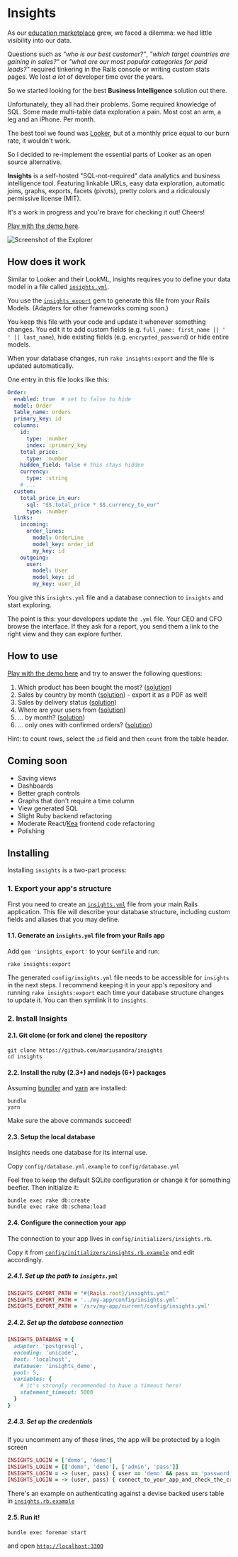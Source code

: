 # Insights

As our [education marketplace](https://www.apprentus.com) grew, we faced a dilemma: we had little visibility into our data.

Questions such as *"who is our best customer?"*, *"which target countries are gaining in sales?"* or *"what are our most popular categories for paid leads?"* required tinkering in the Rails console or writing custom stats pages. We lost *a lot* of developer time over the years.

So we started looking for the best **Business Intelligence** solution out there.

Unfortunately, they all had their problems. Some required knowledge of SQL. Some made multi-table data exploration a pain. Most cost an arm, a leg and an iPhone. Per month.

The best tool we found was [Looker](https://looker.com/), but at a monthly price equal to our burn rate, it wouldn't work.

So I decided to re-implement the essential parts of Looker as an open source alternative.

**Insights** is a self-hosted "SQL-not-required" data analytics and business intelligence tool. Featuring linkable URLs, easy data exploration, automatic joins, graphs, exports, facets (pivots), pretty colors and a ridiculously permissive license (MIT).

It's a work in progress and you're brave for checking it out! Cheers!

[Play with the demo here](http://insights-demo.mariusandra.com/).

![Screenshot of the Explorer](https://github.com/mariusandra/insights/raw/master/doc/screenshot.png)

## How does it work

Similar to Looker and their LookML, insights requires you to define your data model in a file called [`insights.yml`](https://github.com/mariusandra/insights_demo/blob/master/config/insights.yml).

You use the [`insights_export`](https://github.com/mariusandra/insights_export) gem to generate this file from your Rails Models. (Adapters for other frameworks coming soon.)

You keep this file with your code and update it whenever something changes. You edit it to add custom fields (e.g. `full_name: first_name || ' ' || last_name`), hide existing fields (e.g. `encrypted_password`) or hide entire models.

When your database changes, run `rake insights:export` and the file is updated automatically.

One entry in this file looks like this:

```yaml
Order:
  enabled: true  # set to false to hide
  model: Order
  table_name: orders
  primary_key: id
  columns:
    id:
      type: :number
      index: :primary_key
    total_price:
      type: :number
    hidden_field: false # this stays hidden
    currency:
      type: :string
    # ...
  custom:
    total_price_in_eur:
      sql: "$$.total_price * $$.currency_to_eur"
      type: :number
  links:
    incoming:
      order_lines:
        model: OrderLine
        model_key: order_id
        my_key: id
    outgoing:
      user:
        model: User
        model_key: id
        my_key: user_id
```

You give this `insights.yml` file and a database connection to `insights` and start exploring.

The point is this: your developers update the `.yml` file. Your CEO and CFO browse the interface. If they ask for a report, you send them a link to the right view and they can explore further.

## How to use

[Play with the demo here](http://insights-demo.mariusandra.com/) and try to answer the following questions:

1. Which product has been bought the most? ([solution](http://insights-demo.mariusandra.com/explorer?columns=Product.title%2CProduct.order_lines.total_price_in_eur%21%21sum%2CProduct.order_lines.id%21%21count%2CProduct.order_lines.quantity%21%21avg&facetsColumn=&facetsCount=6&graphCumulative=false&graphTimeFilter=last-60&percentages=false&redirect_path=explorer&sort=-Product.order_lines.total_price_in_eur%21%21sum&treeState=Product%2CProduct.order_lines))
2. Sales by country by month ([solution](http://insights-demo.mariusandra.com/explorer?columns=Order.total_price_in_eur!!sum%2COrder.user.country.name%2COrder.confirmed_at!month&sort=-Order.confirmed_at!day&treeState=Order%2COrder.user%2COrder.user.country&graphTimeFilter=last-365&facetsColumn=Order.user.country.name&facetsCount=6&graphCumulative=false&percentages=false&filter%5B0%5D=Order.confirmed%3Dequals%3Atrue)) - export it as a PDF as well!
3. Sales by delivery status ([solution](http://insights-demo.mariusandra.com/explorer?columns=Order.total_price_in_eur!!sum%2COrder.user.country.name%2COrder.status%2COrder.created_at!month&sort=-Order.created_at!day&treeState=Order%2COrder.user%2COrder.user.country&graphTimeFilter=last-365&facetsColumn=Order.status&facetsCount=6&graphCumulative=false&percentages=false))
4. Where are your users from ([solution](http://insights-demo.mariusandra.com/explorer?columns=User.country.name%2CUser.id!!count&sort=-User.id!!count&treeState=User%2CUser.country&graphTimeFilter=last-365&facetsColumn=User.country.name&facetsCount=6&graphCumulative=false&percentages=false))
5. ... by month? ([solution](http://insights-demo.mariusandra.com/explorer?columns=User.country.name%2CUser.id!!count%2CUser.created_at!month&sort=-User.created_at!day&treeState=User%2CUser.country&graphTimeFilter=last-365&facetsColumn=User.country.name&facetsCount=6&graphCumulative=false&percentages=false))
6. ... only ones with confirmed orders? ([solution](http://insights-demo.mariusandra.com/explorer?columns=User.country.name%2CUser.id!!count%2CUser.created_at!month%2CUser.orders.confirmed&sort=-User.created_at!day&treeState=User%2CUser.country%2CUser.orders&graphTimeFilter=last-365&facetsColumn=User.country.name&facetsCount=6&graphCumulative=false&percentages=false&filter%5B0%5D=User.orders.confirmed%3Dequals%3Atrue))

Hint: to count rows, select the `id` field and then `count` from the table header.

## Coming soon

* Saving views
* Dashboards
* Better graph controls
* Graphs that don't require a time column
* View generated SQL
* Slight Ruby backend refactoring
* Moderate React/[Kea](https://github.com/mariusandra/kea) frontend code refactoring
* Polishing

## Installing

Installing `insights` is a two-part process:

### 1. Export your app's structure

First you need to create an [`insights.yml`](https://github.com/mariusandra/insights_demo/blob/master/config/insights.yml) file from your main Rails application. This file will describe your database structure,
including custom fields and aliases that you may define.

#### 1.1. Generate an `insights.yml` file from your Rails app

Add `gem 'insights_export'` to your `Gemfile` and run:

```
rake insights:export
```

The generated `config/insights.yml` file needs to be accessible for `insights` in the next steps. I recommend keeping it in your
app's repository and running `rake insights:export` each time your database structure changes to update it. You can then symlink it to `insights`.

### 2. Install Insights

#### 2.1. Git clone (or fork and clone) the repository

```
git clone https://github.com/mariusandra/insights
cd insights
```

#### 2.2. Install the ruby (2.3+) and nodejs (6+) packages

Assuming [bundler](https://bundler.io/) and [yarn](https://yarnpkg.com/) are installed:

```
bundle
yarn
```

Make sure the above commands succeed!

#### 2.3. Setup the local database

Insights needs one database for its internal use.

Copy `config/database.yml.example` to `config/database.yml`

Feel free to keep the default SQLite configuration or change it for something beefier. Then initialize it:

```
bundle exec rake db:create
bundle exec rake db:schema:load
```

#### 2.4. Configure the connection your app

The connection to your app lives in `config/initializers/insights.rb`.

Copy it from [`config/initializers/insights.rb.example`](https://github.com/mariusandra/insights/blob/master/config/initializers/insights.rb.example) and edit accordingly.

##### 2.4.1. Set up the path to `insights.yml`

```rb
INSIGHTS_EXPORT_PATH = "#{Rails.root}/insights.yml"
INSIGHTS_EXPORT_PATH = '../my-app/config/insights.yml'
INSIGHTS_EXPORT_PATH = '/srv/my-app/current/config/insights.yml'
```

##### 2.4.2. Set up the database connection

```rb
INSIGHTS_DATABASE = {
  adapter: 'postgresql',
  encoding: 'unicode',
  host: 'localhost',
  database: 'insights_demo',
  pool: 5,
  variables: {
    # it's strongly recommended to have a timeout here!
    statement_timeout: 5000
  }
}
```

##### 2.4.3. Set up the credentials

If you uncomment any of these lines, the app will be protected by a login screen

```rb
INSIGHTS_LOGIN = ['demo', 'demo']
INSIGHTS_LOGIN = [['demo', 'demo'], ['admin', 'pass']]
INSIGHTS_LOGIN = -> (user, pass) { user == 'demo' && pass == 'password' }
INSIGHTS_LOGIN = -> (user, pass) { connect_to_your_app_and_check_the_credentials(user, password) }
```

There's an example on authenticating against a devise backed users table in [`insights.rb.example`](https://github.com/mariusandra/insights/blob/master/config/initializers/insights.rb.example)

#### 2.5. Run it!

```
bundle exec foreman start
```

and open [`http://localhost:3300`](http://localhost:3300)
